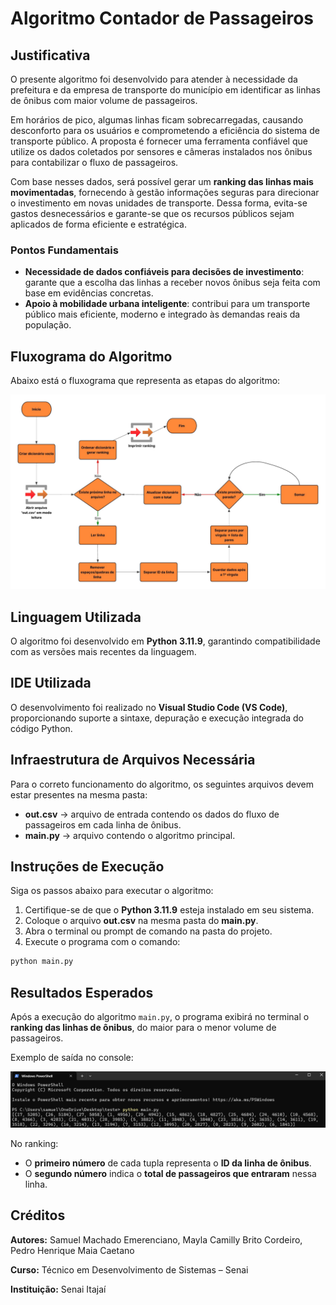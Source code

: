 # Algoritmo Contador de Passageiros

## Justificativa
O presente algoritmo foi desenvolvido para atender à necessidade da prefeitura e da empresa de transporte do município em identificar as linhas de ônibus com maior volume de passageiros.  

Em horários de pico, algumas linhas ficam sobrecarregadas, causando desconforto para os usuários e comprometendo a eficiência do sistema de transporte público. A proposta é fornecer uma ferramenta confiável que utilize os dados coletados por sensores e câmeras instalados nos ônibus para contabilizar o fluxo de passageiros.  

Com base nesses dados, será possível gerar um **ranking das linhas mais movimentadas**, fornecendo à gestão informações seguras para direcionar o investimento em novas unidades de transporte. Dessa forma, evita-se gastos desnecessários e garante-se que os recursos públicos sejam aplicados de forma eficiente e estratégica.

### Pontos Fundamentais
- **Necessidade de dados confiáveis para decisões de investimento**: garante que a escolha das linhas a receber novos ônibus seja feita com base em evidências concretas.  
- **Apoio à mobilidade urbana inteligente**: contribui para um transporte público mais eficiente, moderno e integrado às demandas reais da população.



## Fluxograma do Algoritmo

Abaixo está o fluxograma que representa as etapas do algoritmo:

![Fluxograma do algoritmo](fluxograma.jpg)


## Linguagem Utilizada
O algoritmo foi desenvolvido em **Python 3.11.9**, garantindo compatibilidade com as versões mais recentes da linguagem.

## IDE Utilizada
O desenvolvimento foi realizado no **Visual Studio Code (VS Code)**, proporcionando suporte a sintaxe, depuração e execução integrada do código Python.

## Infraestrutura de Arquivos Necessária
Para o correto funcionamento do algoritmo, os seguintes arquivos devem estar presentes na mesma pasta:

- **out.csv** → arquivo de entrada contendo os dados do fluxo de passageiros em cada linha de ônibus.  
- **main.py** → arquivo contendo o algoritmo principal.  

## Instruções de Execução
Siga os passos abaixo para executar o algoritmo:

1. Certifique-se de que o **Python 3.11.9** esteja instalado em seu sistema.  
2. Coloque o arquivo **out.csv** na mesma pasta do **main.py**.  
3. Abra o terminal ou prompt de comando na pasta do projeto.  
4. Execute o programa com o comando:  

```bash
python main.py
```

## Resultados Esperados

Após a execução do algoritmo `main.py`, o programa exibirá no terminal o **ranking das linhas de ônibus**, do maior para o menor volume de passageiros.  

Exemplo de saída no console:

![Exemplo](teste_python.png)

No ranking:  
- O **primeiro número** de cada tupla representa o **ID da linha de ônibus**.  
- O **segundo número** indica o **total de passageiros que entraram** nessa linha.

## Créditos

**Autores:** Samuel Machado Emerenciano, Mayla Camilly Brito Cordeiro, Pedro Henrique Maia Caetano

**Curso:** Técnico em Desenvolvimento de Sistemas – Senai  

**Instituição:** Senai Itajaí 
